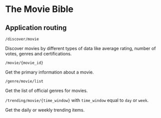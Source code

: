 # The Movie Bible

## Application routing

`/discover/movie`

Discover movies by different types of data like average rating, number of votes, genres and certifications.

`/movie/{movie_id}`

Get the primary information about a movie.

`/genre/movie/list`

Get the list of official genres for movies.

`/trending/movie/{time_window}` with `time_window` equal to `day` or `week`.

Get the daily or weekly trending items.
